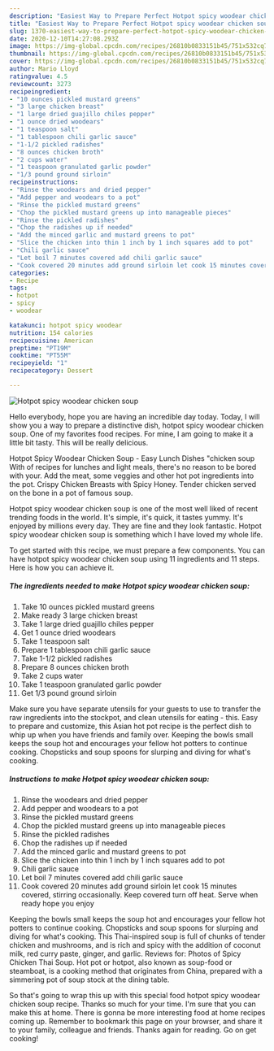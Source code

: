 ```yaml
---
description: "Easiest Way to Prepare Perfect Hotpot spicy woodear chicken soup"
title: "Easiest Way to Prepare Perfect Hotpot spicy woodear chicken soup"
slug: 1370-easiest-way-to-prepare-perfect-hotpot-spicy-woodear-chicken-soup
date: 2020-12-10T14:27:08.293Z
image: https://img-global.cpcdn.com/recipes/26810b0833151b45/751x532cq70/hotpot-spicy-woodear-chicken-soup-recipe-main-photo.jpg
thumbnail: https://img-global.cpcdn.com/recipes/26810b0833151b45/751x532cq70/hotpot-spicy-woodear-chicken-soup-recipe-main-photo.jpg
cover: https://img-global.cpcdn.com/recipes/26810b0833151b45/751x532cq70/hotpot-spicy-woodear-chicken-soup-recipe-main-photo.jpg
author: Mario Lloyd
ratingvalue: 4.5
reviewcount: 3273
recipeingredient:
- "10 ounces pickled mustard greens"
- "3 large chicken breast"
- "1 large dried guajillo chiles pepper"
- "1 ounce dried woodears"
- "1 teaspoon salt"
- "1 tablespoon chili garlic sauce"
- "1-1/2 pickled radishes"
- "8 ounces chicken broth"
- "2 cups water"
- "1 teaspoon granulated garlic powder"
- "1/3 pound ground sirloin"
recipeinstructions:
- "Rinse the woodears and dried pepper"
- "Add pepper and woodears to a pot"
- "Rinse the pickled mustard greens"
- "Chop the pickled mustard greens up into manageable pieces"
- "Rinse the pickled radishes"
- "Chop the radishes up if needed"
- "Add the minced garlic and mustard greens to pot"
- "Slice the chicken into thin 1 inch by 1 inch squares add to pot"
- "Chili garlic sauce"
- "Let boil 7 minutes covered add chili garlic sauce"
- "Cook covered 20 minutes add ground sirloin let cook 15 minutes covered, stirring occasionally. Keep covered turn off heat. Serve when ready hope you enjoy"
categories:
- Recipe
tags:
- hotpot
- spicy
- woodear

katakunci: hotpot spicy woodear 
nutrition: 154 calories
recipecuisine: American
preptime: "PT19M"
cooktime: "PT55M"
recipeyield: "1"
recipecategory: Dessert

---
```



![Hotpot spicy woodear chicken soup](https://img-global.cpcdn.com/recipes/26810b0833151b45/751x532cq70/hotpot-spicy-woodear-chicken-soup-recipe-main-photo.jpg)

Hello everybody, hope you are having an incredible day today. Today, I will show you a way to prepare a distinctive dish, hotpot spicy woodear chicken soup. One of my favorites food recipes. For mine, I am going to make it a little bit tasty. This will be really delicious.

Hotpot Spicy Woodear Chicken Soup - Easy Lunch Dishes &#34;chicken soup With of recipes for lunches and light meals, there&#39;s no reason to be bored with your. Add the meat, some veggies and other hot pot ingredients into the pot. Crispy Chicken Breasts with Spicy Honey. Tender chicken served on the bone in a pot of famous soup.

Hotpot spicy woodear chicken soup is one of the most well liked of recent trending foods in the world. It's simple, it's quick, it tastes yummy. It's enjoyed by millions every day. They are fine and they look fantastic. Hotpot spicy woodear chicken soup is something which I have loved my whole life.


To get started with this recipe, we must prepare a few components. You can have hotpot spicy woodear chicken soup using 11 ingredients and 11 steps. Here is how you can achieve it.

<!--inarticleads1-->

##### The ingredients needed to make Hotpot spicy woodear chicken soup:

1. Take 10 ounces pickled mustard greens
1. Make ready 3 large chicken breast
1. Take 1 large dried guajillo chiles pepper
1. Get 1 ounce dried woodears
1. Take 1 teaspoon salt
1. Prepare 1 tablespoon chili garlic sauce
1. Take 1-1/2 pickled radishes
1. Prepare 8 ounces chicken broth
1. Take 2 cups water
1. Take 1 teaspoon granulated garlic powder
1. Get 1/3 pound ground sirloin


Make sure you have separate utensils for your guests to use to transfer the raw ingredients into the stockpot, and clean utensils for eating - this. Easy to prepare and customize, this Asian hot pot recipe is the perfect dish to whip up when you have friends and family over. Keeping the bowls small keeps the soup hot and encourages your fellow hot potters to continue cooking. Chopsticks and soup spoons for slurping and diving for what&#39;s cooking. 

<!--inarticleads2-->

##### Instructions to make Hotpot spicy woodear chicken soup:

1. Rinse the woodears and dried pepper
1. Add pepper and woodears to a pot
1. Rinse the pickled mustard greens
1. Chop the pickled mustard greens up into manageable pieces
1. Rinse the pickled radishes
1. Chop the radishes up if needed
1. Add the minced garlic and mustard greens to pot
1. Slice the chicken into thin 1 inch by 1 inch squares add to pot
1. Chili garlic sauce
1. Let boil 7 minutes covered add chili garlic sauce
1. Cook covered 20 minutes add ground sirloin let cook 15 minutes covered, stirring occasionally. Keep covered turn off heat. Serve when ready hope you enjoy


Keeping the bowls small keeps the soup hot and encourages your fellow hot potters to continue cooking. Chopsticks and soup spoons for slurping and diving for what&#39;s cooking. This Thai-inspired soup is full of chunks of tender chicken and mushrooms, and is rich and spicy with the addition of coconut milk, red curry paste, ginger, and garlic. Reviews for: Photos of Spicy Chicken Thai Soup. Hot pot or hotpot, also known as soup-food or steamboat, is a cooking method that originates from China, prepared with a simmering pot of soup stock at the dining table. 

So that's going to wrap this up with this special food hotpot spicy woodear chicken soup recipe. Thanks so much for your time. I'm sure that you can make this at home. There is gonna be more interesting food at home recipes coming up. Remember to bookmark this page on your browser, and share it to your family, colleague and friends. Thanks again for reading. Go on get cooking!
